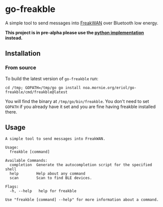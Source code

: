 # go-freakble

A simple tool to send messages into [FreakWAN](https://github.com/antirez/sx1276-micropython-driver/)
over Bluetooth low energy.

**This project is in pre-alpha please use the [python implementation](https://pypi.org/project/freakble/)
instead.**

## Installation

### From source

To build the latest version of `go-freakble` run:

```
cd /tmp; GOPATH=/tmp/go go install noa.mornie.org/eriol/go-freakble/cmd/freakble@latest
```

You will find the binary at `/tmp/go/bin/freakble`. You don't need to set
`GOPATH` if you already have it set and you are fine having freakble installed
there.

## Usage

```console
A simple tool to send messages into FreakWAN.

Usage:
  freakble [command]

Available Commands:
  completion  Generate the autocompletion script for the specified shell
  help        Help about any command
  scan        Scan to find BLE devices.

Flags:
  -h, --help   help for freakble

Use "freakble [command] --help" for more information about a command.
```
